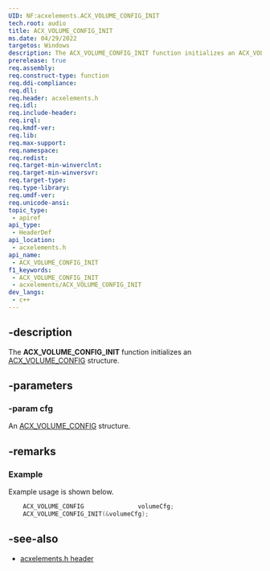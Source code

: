 ```yaml
---
UID: NF:acxelements.ACX_VOLUME_CONFIG_INIT
tech.root: audio 
title: ACX_VOLUME_CONFIG_INIT
ms.date: 04/29/2022
targetos: Windows
description: The ACX_VOLUME_CONFIG_INIT function initializes an ACX_VOLUME_CONFIG structure.
prerelease: true
req.assembly: 
req.construct-type: function
req.ddi-compliance: 
req.dll: 
req.header: acxelements.h
req.idl: 
req.include-header: 
req.irql: 
req.kmdf-ver: 
req.lib: 
req.max-support: 
req.namespace: 
req.redist: 
req.target-min-winverclnt: 
req.target-min-winversvr: 
req.target-type: 
req.type-library: 
req.umdf-ver: 
req.unicode-ansi: 
topic_type:
 - apiref
api_type:
 - HeaderDef
api_location:
 - acxelements.h
api_name:
 - ACX_VOLUME_CONFIG_INIT
f1_keywords:
 - ACX_VOLUME_CONFIG_INIT
 - acxelements/ACX_VOLUME_CONFIG_INIT
dev_langs:
 - c++
---
```


## -description

The **ACX_VOLUME_CONFIG_INIT** function initializes an [ACX_VOLUME_CONFIG](ns-acxelements-acx_volume_config.md) structure.

## -parameters

### -param cfg

An [ACX_VOLUME_CONFIG](ns-acxelements-acx_volume_config.md) structure.

## -remarks

### Example

Example usage is shown below.

```cpp
    ACX_VOLUME_CONFIG               volumeCfg;
    ACX_VOLUME_CONFIG_INIT(&volumeCfg);
```

## -see-also

- [acxelements.h header](index.md)


